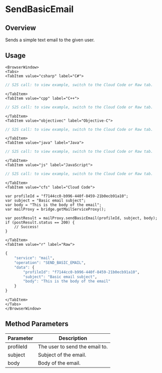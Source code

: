 # SendBasicEmail
## Overview
Sends a simple text email to the given user.

<PartialServop service_name="mail" operation_name="SEND_BASIC_EMAIL" />

## Usage

```mdx-code-block
<BrowserWindow>
<Tabs>
<TabItem value="csharp" label="C#">
```

```csharp
// S2S call: to view example, switch to the Cloud Code or Raw tab.
```

```mdx-code-block
</TabItem>
<TabItem value="cpp" label="C++">
```

```cpp
// S2S call: to view example, switch to the Cloud Code or Raw tab.
```

```mdx-code-block
</TabItem>
<TabItem value="objectivec" label="Objective-C">
```

```objectivec
// S2S call: to view example, switch to the Cloud Code or Raw tab.
```

```mdx-code-block
</TabItem>
<TabItem value="java" label="Java">
```

```java
// S2S call: to view example, switch to the Cloud Code or Raw tab.
```

```mdx-code-block
</TabItem>
<TabItem value="js" label="JavaScript">
```

```javascript
// S2S call: to view example, switch to the Cloud Code or Raw tab.
```

```mdx-code-block
</TabItem>
<TabItem value="cfs" label="Cloud Code">
```

```cfscript
var profileId = "f7144cc0-b996-440f-8459-21b0ecb91a10";
var subject = "Basic email subject";
var body = "This is the body of the email";
var mailProxy = bridge.getMailServiceProxy();

var postResult = mailProxy.sendBasicEmail(profileId, subject, body);
if (postResult.status == 200) {
    // Success!
}
```

```mdx-code-block
</TabItem>
<TabItem value="r" label="Raw">
```

```r
{
	"service": "mail",
	"operation": "SEND_BASIC_EMAIL",
	"data": {
		"profileId": "f7144cc0-b996-440f-8459-21b0ecb91a10",
		"subject": "Basic email subject",
		"body": "This is the body of the email"
	}
}
```

```mdx-code-block
</TabItem>
</Tabs>
</BrowserWindow>
```

## Method Parameters
Parameter | Description
--------- | -----------
profileId | The user to send the email to. 
subject | Subject of the email. 
body | Body of the email. 


